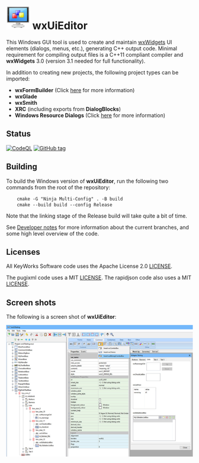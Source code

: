 # ![logo](src/art_src/logo64.png) wxUiEditor

This Windows GUI tool is used to create and maintain [wxWidgets](https://docs.wxwidgets.org/trunk/index.html) UI elements (dialogs, menus, etc.), generating C++ output code. Minimal requirement for compiling output files is a C++11 compliant compiler and **wxWidgets** 3.0 (version 3.1 needed for full functionality).

In addition to creating new projects, the following project types can be imported:

<!-- - **wxCrafter** (Click [here](docs/import_crafter.md) for more information) -->
- **wxFormBuilder** (Click [here](docs/import_formbuilder.md) for more information)
- **wxGlade**
- **wxSmith**
- **XRC** (including exports from **DialogBlocks**)
- **Windows Resource Dialogs** (Click [here](docs/import_winres.md) for more information)

## Status

[![CodeQL](https://github.com/KeyWorksRW/wxUiEditor/workflows/CodeQL/badge.svg)](https://github.com/KeyWorksRW/wxUiEditor/actions?query=workflow:"CodeQL") [![GitHub tag](https://img.shields.io/github/tag/KeyWorksRW/wxUiEditor?include_prereleases=&sort=semver&color=blue)](https://github.com/KeyWorksRW/wxUiEditor/releases/)

## Building

To build the Windows version of **wxUiEditor**, run the following two commands from the root of the repository:

```
    cmake -G "Ninja Multi-Config" . -B build
    cmake --build build --config Release
```

Note that the linking stage of the Release build will take quite a bit of time.

See [Developer notes](docs/DEV_NOTES.md) for more information about the current branches, and some high level overview of the code.

## Licenses

All KeyWorks Software code uses the Apache License 2.0 [LICENSE](LICENSE).

The pugixml code uses a MIT [LICENSE](pugixml/LICENSE.md). The rapidjson code also uses a MIT [LICENSE](src/import/rapidjson/license.txt).

## Screen shots

The following is a screen shot of **wxUiEditor**:

![image](screenshot.jpg)
